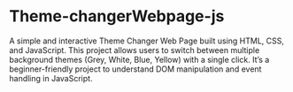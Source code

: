 # Theme-changerWebpage-js
A simple and interactive Theme Changer Web Page built using HTML, CSS, and JavaScript. This project allows users to switch between multiple background themes (Grey, White, Blue, Yellow) with a single click. It’s a beginner-friendly project to understand DOM manipulation and event handling in JavaScript.
